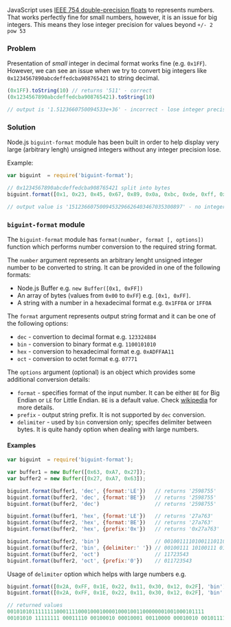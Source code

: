 JavaScript uses [IEEE 754 double-precision floats](http://en.wikipedia.org/wiki/IEEE_floating_point) to represents numbers. That works perfectly fine for small numbers, however, it is an issue for big integers. This means they lose integer precision for values beyond `+/- 2 pow 53`

### Problem

Presentation of *small* integer in decimal format works fine (e.g. `0x1FF`). However, we can see an issue when we try to convert big integers like `0x1234567890abcdeffedcba908765421` to string decimal.

```js
(0x1FF).toString(10) // returns '511' - correct
(0x1234567890abcdeffedcba908765421).toString(10) 

// output is '1.5123660750094533e+36' - incorrect - lose integer precision
````

### Solution

Node.js `biguint-format` module has been built in order to help display very large (arbitrary lengh) unsigned integers without any integer precision lose.

Example:
```js
var biguint  = require('biguint-format');

// 0x1234567890abcdeffedcba908765421 split into bytes
biguint.format([0x1, 0x23, 0x45, 0x67, 0x89, 0x0a, 0xbc, 0xde, 0xff, 0xed, 0xcb, 0xa9, 0x08, 0x76, 0x54, 0x21], 'dec')

// output value is '1512366075009453296626403467035300897' - no integer precision lose
```

### `biguint-format` module

The `biguint-format` module has `format(number, format [, options])` function which performs number conversion to the required string format. 

The `number` argument represents an arbitrary lenght unsigned integer number to be converted to string. It can be provided in one of the following formats:
- Node.js Buffer e.g. `new Buffer([0x1, 0xFF])`
- An array of bytes (values from `0x00` to `0xFF`) e.g. `[0x1, 0xFF]`.
- A string with a number in a hexadecimal format e.g. `0x1FF0A` or `1FF0A`

The `format` argument represents output string format and it can be one of the following options:
- `dec` - convertion to decimal format e.g. `123324884`
- `bin` - conversion to binary format e.g. `1100101010`
- `hex` - conversion to hexadecimal format e.g. `0xADFFAA11`
- `oct` - conversion to octet format e.g. `07771`

The `options` argument (optional) is an object which provides some additional conversion details:
- `format` - specifies format of the input number. It can be either `BE` for Big Endian or `LE` for Little Endian. `BE` is a default value. Check [wikipedia](http://en.wikipedia.org/wiki/Endianness) for more details.
- `prefix` - output string prefix. It is not supported by `dec` conversion.
- `delimiter` - used by `bin` conversion only; specifes delimiter between bytes. It is quite handy option when dealing with large numbers.

#### Examples

```js
var biguint  = require('biguint-format');

var buffer1 = new Buffer([0x63, 0xA7, 0x27]);
var buffer2 = new Buffer([0x27, 0xA7, 0x63]);

biguint.format(buffer1, 'dec', {format:'LE'})   // returns '2598755'
biguint.format(buffer2, 'dec', {format:'BE'})   // returns '2598755'
biguint.format(buffer2, 'dec')                  // returns '2598755'

biguint.format(buffer1, 'hex', {format:'LE'})   // returns '27a763'
biguint.format(buffer2, 'hex', {format:'BE'})   // returns '27a763'
biguint.format(buffer2, 'hex', {prefix:'0x'})   // returns '0x27a763'

biguint.format(buffer2, 'bin')                  // 001001111010011101100011
biguint.format(buffer2, 'bin', {delimiter:' '}) // 00100111 10100111 01100011
biguint.format(buffer2, 'oct')                  // 11723543
biguint.format(buffer2, 'oct', {prefix:'0'})    // 011723543
```

Usage of `delimiter` option which helps with large numbers e.g.
```js
biguint.format([0x2A, 0xFF, 0x1E, 0x22, 0x11, 0x30, 0x12, 0x2F], 'bin')
biguint.format([0x2A, 0xFF, 0x1E, 0x22, 0x11, 0x30, 0x12, 0x2F], 'bin', {delimiter:' '})

// returned values
0010101011111111000111100010001000010001001100000001001000101111        // no delimiter
00101010 11111111 00011110 00100010 00010001 00110000 00010010 00101111 // with delimiter
```
